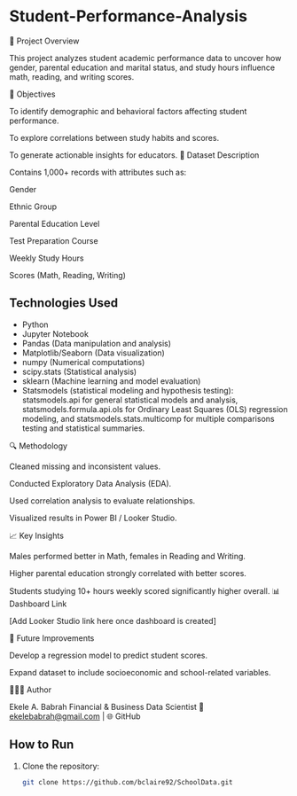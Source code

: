 # Student-Performance-Analysis
🧠 Project Overview

This project analyzes student academic performance data to uncover how gender, parental education and marital status, and study hours influence math, reading, and writing scores.

🎯 Objectives

To identify demographic and behavioral factors affecting student performance.

To explore correlations between study habits and scores.

To generate actionable insights for educators.
🧩 Dataset Description

Contains 1,000+ records with attributes such as:

Gender

Ethnic Group

Parental Education Level

Test Preparation Course

Weekly Study Hours

Scores (Math, Reading, Writing)
## Technologies Used
- Python
- Jupyter Notebook
- Pandas (Data manipulation and analysis)
- Matplotlib/Seaborn (Data visualization)
- numpy (Numerical computations)
- scipy.stats (Statistical analysis)
- sklearn (Machine learning and model evaluation)
- Statsmodels (statistical modeling and hypothesis testing):
statsmodels.api for general statistical models and analysis,
statsmodels.formula.api.ols for Ordinary Least Squares (OLS) regression modeling, and
statsmodels.stats.multicomp for multiple comparisons testing and statistical summaries.

🔍 Methodology

Cleaned missing and inconsistent values.

Conducted Exploratory Data Analysis (EDA).

Used correlation analysis to evaluate relationships.

Visualized results in Power BI / Looker Studio.

📈 Key Insights

Males performed better in Math, females in Reading and Writing.

Higher parental education strongly correlated with better scores.

Students studying 10+ hours weekly scored significantly higher overall.
📊 Dashboard Link

[Add Looker Studio link here once dashboard is created]

🚀 Future Improvements

Develop a regression model to predict student scores.

Expand dataset to include socioeconomic and school-related variables.

👩🏽‍💻 Author

Ekele A. Babrah
Financial & Business Data Scientist
📧 ekelebabrah@gmail.com
 | 🌐 GitHub


## How to Run
1. Clone the repository:
   ```bash
   git clone https://github.com/bclaire92/SchoolData.git
